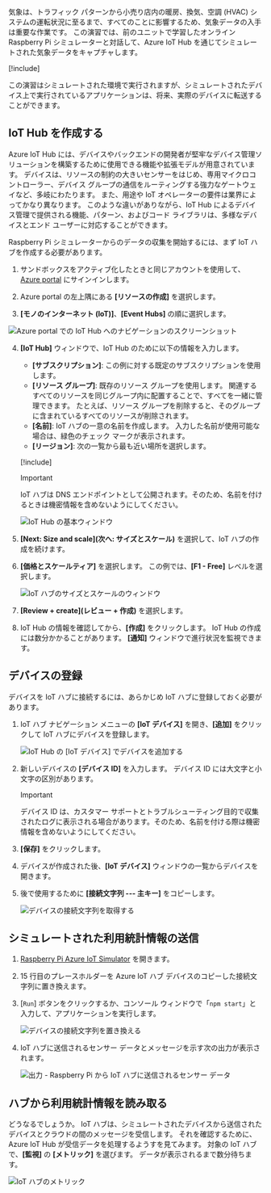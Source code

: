 気象は、トラフィック パターンから小売り店内の暖房、換気、空調 (HVAC) システムの運転状況に至るまで、すべてのことに影響するため、気象データの入手は重要な作業です。 この演習では、前のユニットで学習したオンライン Raspberry Pi シミュレーターと対話して、Azure IoT Hub を通じてシミュレートされた気象データをキャプチャします。

[!include[](../../../includes/azure-sandbox-activate.md)]

この演習はシミュレートされた環境で実行されますが、シミュレートされたデバイス上で実行されているアプリケーションは、将来、実際のデバイスに転送することができます。

## <a name="create-an-iot-hub"></a>IoT Hub を作成する
Azure IoT Hub には、デバイスやバックエンドの開発者が堅牢なデバイス管理ソリューションを構築するために使用できる機能や拡張モデルが用意されています。 デバイスは、リソースの制約の大きいセンサーをはじめ、専用マイクロコントローラー、デバイス グループの通信をルーティングする強力なゲートウェイなど、多岐にわたります。 また、用途や IoT オペレーターの要件は業界によってかなり異なります。 このような違いがありながら、IoT Hub によるデバイス管理で提供される機能、パターン、およびコード ライブラリは、多様なデバイスとエンド ユーザーに対応することができます。

Raspberry Pi シミュレーターからのデータの収集を開始するには、まず IoT ハブを作成する必要があります。

1. サンドボックスをアクティブ化したときと同じアカウントを使用して、[Azure portal](https://portal.azure.com/learn.docs.microsoft.com?azure-portal=true) にサインインします。

2. Azure portal の左上隅にある **[リソースの作成]** を選択します。

3. **[モノのインターネット (IoT)]**、**[Event Hubs]** の順に選択します。

![Azure portal での IoT Hub へのナビゲーションのスクリーンショット](../media/fa40d1bc51bc4490f657e3c1a8371b5b.png)

4. **[IoT Hub]** ウィンドウで、IoT Hub のために以下の情報を入力します。

   - **[サブスクリプション]**: この例に対する既定のサブスクリプションを使用します。
   - **[リソース グループ]**: 既存のリソース グループを使用します。 関連するすべてのリソースを同じグループ内に配置することで、すべてを一緒に管理できます。 たとえば、リソース グループを削除すると、そのグループに含まれているすべてのリソースが削除されます。
   - **[名前]**: IoT ハブの一意の名前を作成します。 入力した名前が使用可能な場合は、緑色のチェック マークが表示されます。
   - **[リージョン]**: 次の一覧から最も近い場所を選択します。

    [!include[](../../../includes/azure-sandbox-regions-first-mention-note.md)]

    > [!IMPORTANT]
    > IoT ハブは DNS エンドポイントとして公開されます。そのため、名前を付けるときは機密情報を含めないようにしてください。

    ![IoT Hub の基本ウィンドウ](./../media/dbb7319388673b8ee0e0b407536156c0.png)

1. **[Next: Size and scale]\(次へ: サイズとスケール\)** を選択して、IoT ハブの作成を続けます。
2. **[価格とスケールティア]** を選択します。 この例では、**[F1 - Free]** レベルを選択します。

    ![IoT ハブのサイズとスケールのウィンドウ](../media/b506eb3293fa4aa9d4785ad498fc476c.png)

3. **[Review + create]\(レビュー + 作成\)** を選択します。

4. IoT Hub の情報を確認してから、**[作成]** をクリックします。 IoT Hub の作成には数分かかることがあります。 **[通知]** ウィンドウで進行状況を監視できます。

<!--STOPPED HERE-->
<!--
Now that you have created an IoT hub, it's time to locate the important information that you use to connect devices and applications to your IoT hub. In your IoT hub navigation menu, open **Shared access policies**. Select the **iothubowner** policy, and then copy the **Connection string---primary key** of your IoT hub. For more information, see [Control access to IoT Hub](https://docs.microsoft.com/azure/iot-hub/iot-hub-devguide-security).

> [!NOTE]
> You do not need this iothubowner connection string for this set-up exercise. However, you may need it for some of the tutorials or different IoT scenarios after you complete this set-up.

![Get your IoT hub connection string](../media/a4b41e6ea46ccbef653c411a9829610c.png)
-->

## <a name="register-a-device"></a>デバイスの登録
デバイスを IoT ハブに接続するには、あらかじめ IoT ハブに登録しておく必要があります。

1. IoT ハブ ナビゲーション メニューの **[IoT デバイス]** を開き、**[追加]** をクリックして IoT ハブにデバイスを登録します。

   ![IoT Hub の [IoT デバイス] でデバイスを追加する](../media/ee5f177abcf06b86dd007fce3b8448ad.png)

2. 新しいデバイスの **[デバイス ID]** を入力します。 デバイス ID には大文字と小文字の区別があります。

    > [!IMPORTANT]
    > デバイス ID は、カスタマー サポートとトラブルシューティング目的で収集されたログに表示される場合があります。そのため、名前を付ける際は機密情報を含めないようにしてください。

3. **[保存]** をクリックします。
4. デバイスが作成された後、**[IoT デバイス]** ウィンドウの一覧からデバイスを開きます。
5. 後で使用するために **[接続文字列 --- 主キー]** をコピーします。

   ![デバイスの接続文字列を取得する](../media/fba4413dcb652be92a6ab0f6bb638561.png)

## <a name="send-simulated-telemetry"></a>シミュレートされた利用統計情報の送信

1. [Raspberry Pi Azure IoT Simulator](https://azure-samples.github.io/raspberry-pi-web-simulator?azure-portal=true) を開きます。
1. 15 行目のプレースホルダーを Azure IoT ハブ デバイスのコピーした接続文字列に置き換えます。
1. [`Run`] ボタンをクリックするか、コンソール ウィンドウで「`npm start`」と入力して、アプリケーションを実行します。

    ![デバイスの接続文字列を置き換える](../media/Line15.png)

1. IoT ハブに送信されるセンサー データとメッセージを示す次の出力が表示されます。

    ![出力 - Raspberry Pi から IoT ハブに送信されるセンサー データ](../media/96b28d30e317b04347abb0d613738117.png)

## <a name="read-the-telemetry-from-your-hub"></a>ハブから利用統計情報を読み取る
どうなるでしょうか。 IoT ハブは、シミュレートされたデバイスから送信されたデバイスとクラウドの間のメッセージを受信します。 それを確認するために、Azure IoT Hub が受信データを処理するようすを見てみます。 対象の IoT ハブで、**[監視]** の **[メトリック]** を選びます。 データが表示されるまで数分待ちます。

![IoT ハブのメトリック](../media/HubMetrics.png)


<!--Reference links
https://docs.microsoft.com/azure/iot-hub/iot-hub-raspberry-pi-web-simulator-get-started-->
